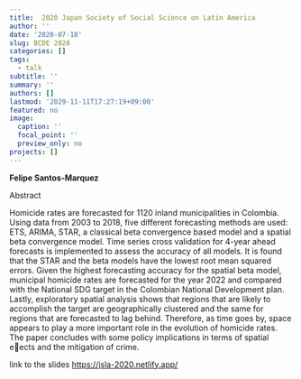 ```yaml
---
title:  2020 Japan Society of Social Science on Latin America
author: ''
date: '2020-07-18'
slug: BCDE 2020
categories: []
tags:
  - talk
subtitle: ''
summary: ''
authors: []
lastmod: '2029-11-11T17:27:19+09:00'
featured: no
image:
  caption: ''
  focal_point: ''
  preview_only: no
projects: []
---
```



**Felipe Santos-Marquez**

Abstract

Homicide rates are forecasted for 1120 inland municipalities in
Colombia. Using data from 2003 to 2018, five different forecasting methods
are used: ETS, ARIMA, STAR, a classical beta convergence based model and
a spatial beta convergence model. Time series cross validation for 4-year ahead
forecasts is implemented to assess the accuracy of all models. It is found that
the STAR and the beta models have the lowest root mean squared errors.
Given the highest forecasting accuracy for the spatial beta model, municipal
homicide rates are forecasted for the year 2022 and compared with the National
SDG target in the Colombian National Development plan. Lastly, exploratory
spatial analysis shows that regions that are likely to accomplish the target are
geographically clustered and the same for regions that are forecasted to lag
behind. Therefore, as time goes by, space appears to play a more important
role in the evolution of homicide rates. The paper concludes with some policy
implications in terms of spatial eects and the mitigation of crime.


link to the slides https://jsla-2020.netlify.app/